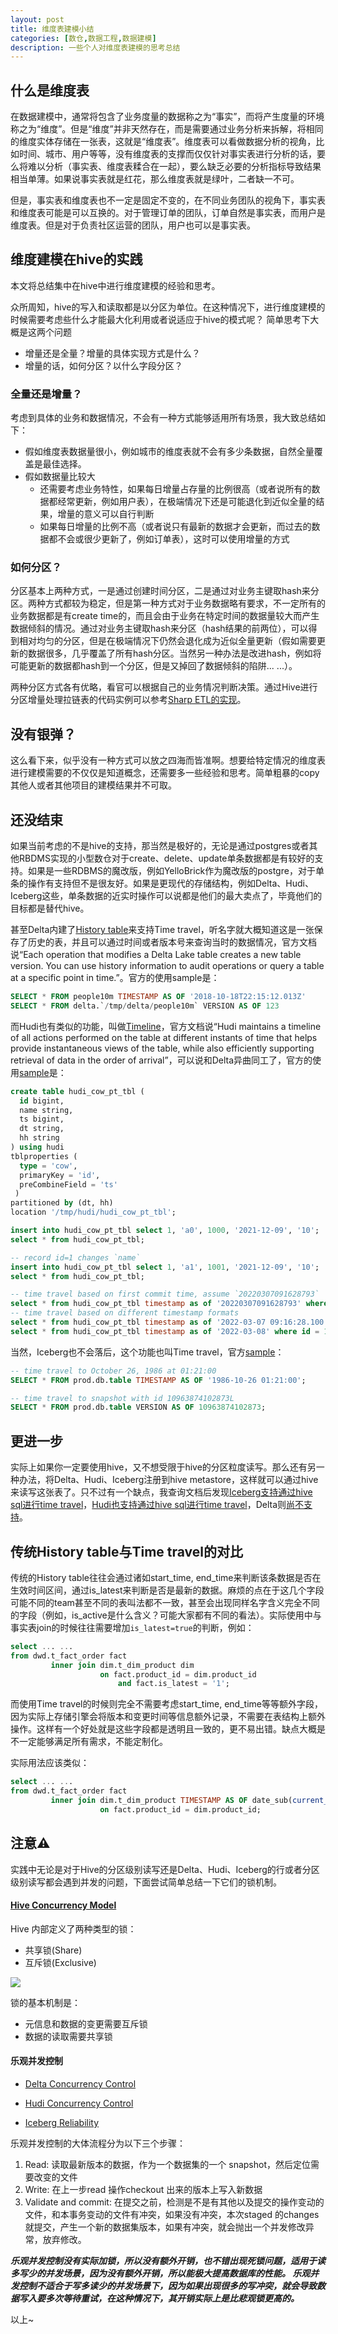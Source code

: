 ```yaml
---
layout: post
title: 维度表建模小结
categories: [数仓,数据工程,数据建模]
description: 一些个人对维度表建模的思考总结
---
```



## 什么是维度表

在数据建模中，通常将包含了业务度量的数据称之为“事实”，而将产生度量的环境称之为“维度”。但是“维度”并非天然存在，而是需要通过业务分析来拆解，将相同的维度实体存储在一张表，这就是“维度表”。维度表可以看做数据分析的视角，比如时间、城市、用户等等，没有维度表的支撑而仅仅针对事实表进行分析的话，要么将难以分析（事实表、维度表糅合在一起），要么缺乏必要的分析指标导致结果相当单薄。如果说事实表就是红花，那么维度表就是绿叶，二者缺一不可。

但是，事实表和维度表也不一定是固定不变的，在不同业务团队的视角下，事实表和维度表可能是可以互换的。对于管理订单的团队，订单自然是事实表，而用户是维度表。但是对于负责社区运营的团队，用户也可以是事实表。

## 维度建模在hive的实践

本文将总结集中在hive中进行维度建模的经验和思考。

众所周知，hive的写入和读取都是以分区为单位。在这种情况下，进行维度建模的时候需要考虑些什么才能最大化利用或者说适应于hive的模式呢？
简单思考下大概是这两个问题

* 增量还是全量？增量的具体实现方式是什么？
* 增量的话，如何分区？以什么字段分区？

### 全量还是增量？

考虑到具体的业务和数据情况，不会有一种方式能够适用所有场景，我大致总结如下：

* 假如维度表数据量很小，例如城市的维度表就不会有多少条数据，自然全量覆盖是最佳选择。
* 假如数据量比较大
    * 还需要考虑业务特性，如果每日增量占存量的比例很高（或者说所有的数据都经常更新，例如用户表），在极端情况下还是可能退化到近似全量的结果，增量的意义可以自行判断
    * 如果每日增量的比例不高（或者说只有最新的数据才会更新，而过去的数据都不会或很少更新了，例如订单表），这时可以使用增量的方式

### 如何分区？

分区基本上两种方式，一是通过创建时间分区，二是通过对业务主键取hash来分区。两种方式都较为稳定，但是第一种方式对于业务数据略有要求，不一定所有的业务数据都是有create time的，而且会由于业务在特定时间的数据量较大而产生数据倾斜的情况。通过对业务主键取hash来分区（hash结果的前两位），可以得到相对均匀的分区，但是在极端情况下仍然会退化成为近似全量更新（假如需要更新的数据很多，几乎覆盖了所有hash分区。当然另一种办法是改进hash，例如将可能更新的数据都hash到一个分区，但是又掉回了数据倾斜的陷阱... ...）。

两种分区方式各有优略，看官可以根据自己的业务情况判断决策。通过Hive进行分区增量处理拉链表的代码实例可以参考[Sharp ETL的实现](https://github.com/SharpData/SharpETL/blob/main/spark/src/main/scala/com/github/sharpdata/sharpetl/spark/transformation/SCDTransformer.scala)。

## 没有银弹？

这么看下来，似乎没有一种方式可以放之四海而皆准啊。想要给特定情况的维度表进行建模需要的不仅仅是知道概念，还需要多一些经验和思考。简单粗暴的copy其他人或者其他项目的建模结果并不可取。

## 还没结束

如果当前考虑的不是hive的支持，那当然是极好的，无论是通过postgres或者其他RBDMS实现的小型数仓对于create、delete、update单条数据都是有较好的支持。如果是一些RDBMS的魔改版，例如YelloBrick作为魔改版的postgre，对于单条的操作有支持但不是很友好。如果是更现代的存储结构，例如Delta、Hudi、Iceberg这些，单条数据的近实时操作可以说都是他们的最大卖点了，毕竟他们的目标都是替代hive。

甚至Delta内建了[History table](https://docs.databricks.com/delta/history.html)来支持Time travel，听名字就大概知道这是一张保存了历史的表，并且可以通过时间或者版本号来查询当时的数据情况，官方文档说“Each operation that modifies a Delta Lake table creates a new table version. You can use history information to audit operations or query a table at a specific point in time.”。官方的使用sample是：

```sql
SELECT * FROM people10m TIMESTAMP AS OF '2018-10-18T22:15:12.013Z'
SELECT * FROM delta.`/tmp/delta/people10m` VERSION AS OF 123
```

而Hudi也有类似的功能，叫做[Timeline](https://hudi.apache.org/docs/timeline)，官方文档说“Hudi maintains a timeline of all actions performed on the table at different instants of time that helps provide instantaneous views of the table, while also efficiently supporting retrieval of data in the order of arrival”，可以说和Delta异曲同工了，官方的使用[sample](https://hudi.apache.org/docs/next/quick-start-guide/#time-travel-query)是：

```sql
create table hudi_cow_pt_tbl (
  id bigint,
  name string,
  ts bigint,
  dt string,
  hh string
) using hudi
tblproperties (
  type = 'cow',
  primaryKey = 'id',
  preCombineField = 'ts'
 )
partitioned by (dt, hh)
location '/tmp/hudi/hudi_cow_pt_tbl';

insert into hudi_cow_pt_tbl select 1, 'a0', 1000, '2021-12-09', '10';
select * from hudi_cow_pt_tbl;

-- record id=1 changes `name`
insert into hudi_cow_pt_tbl select 1, 'a1', 1001, '2021-12-09', '10';
select * from hudi_cow_pt_tbl;

-- time travel based on first commit time, assume `20220307091628793`
select * from hudi_cow_pt_tbl timestamp as of '20220307091628793' where id = 1;
-- time travel based on different timestamp formats
select * from hudi_cow_pt_tbl timestamp as of '2022-03-07 09:16:28.100' where id = 1;
select * from hudi_cow_pt_tbl timestamp as of '2022-03-08' where id = 1;
```

当然，Iceberg也不会落后，这个功能也叫Time travel，官方[sample](https://iceberg.apache.org/docs/latest/spark-queries/#time-travel)：


```sql
-- time travel to October 26, 1986 at 01:21:00
SELECT * FROM prod.db.table TIMESTAMP AS OF '1986-10-26 01:21:00';

-- time travel to snapshot with id 10963874102873L
SELECT * FROM prod.db.table VERSION AS OF 10963874102873;
```

## 更进一步

实际上如果你一定要使用hive，又不想受限于hive的分区粒度读写。那么还有另一种办法，将Delta、Hudi、Iceberg注册到hive metastore，这样就可以通过hive来读写这张表了。只不过有一个缺点，我查询文档后发现[Iceberg支持通过hive sql进行time travel](https://iceberg.apache.org/docs/latest/hive/#timetravel)，[Hudi也支持通过hive sql进行time travel](https://github.com/apache/hudi/issues/4433)，Delta则[尚不支持](https://github.com/delta-io/connectors/issues/202)。

## 传统History table与Time travel的对比

传统的History table往往会通过诸如start_time, end_time来判断该条数据是否在生效时间区间，通过is_latest来判断是否是最新的数据。麻烦的点在于这几个字段可能不同的team甚至不同的表叫法都不一致，甚至会出现同样名字含义完全不同的字段（例如，is_active是什么含义？可能大家都有不同的看法）。实际使用中与事实表join的时候往往需要增加`is_latest=true`的判断，例如：

```sql
select ... ...
from dwd.t_fact_order fact
         inner join dim.t_dim_product dim
                    on fact.product_id = dim.product_id
                        and fact.is_latest = '1';
```

而使用Time travel的时候则完全不需要考虑start_time, end_time等等额外字段，因为实际上存储引擎会将版本和变更时间等信息额外记录，不需要在表结构上额外操作。这样有一个好处就是这些字段都是透明且一致的，更不易出错。缺点大概是不一定能够满足所有需求，不能定制化。

实际用法应该类似：

```sql
select ... ...
from dwd.t_fact_order fact
         inner join dim.t_dim_product TIMESTAMP AS OF date_sub(current_date(), 1) dim
                    on fact.product_id = dim.product_id;
```

## 注意⚠️

实践中无论是对于Hive的分区级别读写还是Delta、Hudi、Iceberg的行或者分区级别读写都会遇到并发的问题，下面尝试简单总结一下它们的锁机制。

#### [Hive Concurrency Model](https://cwiki.apache.org/confluence/display/Hive/Locking)

Hive 内部定义了两种类型的锁：

* 共享锁(Share)
* 互斥锁(Exclusive)

![](https://pic4.zhimg.com/v2-25697911d611ae9df271b1a472c0f547_r.jpg)

锁的基本机制是：

* 元信息和数据的变更需要互斥锁
* 数据的读取需要共享锁

#### 乐观并发控制

* [Delta Concurrency Control](https://docs.delta.io/latest/concurrency-control.html)

* [Hudi Concurrency Control](https://hudi.apache.org/docs/concurrency_control/)

* [Iceberg Reliability](https://iceberg.apache.org/docs/latest/reliability/#concurrent-write-operations)

乐观并发控制的大体流程分为以下三个步骤：
1. Read: 读取最新版本的数据，作为一个数据集的一个 snapshot，然后定位需要改变的文件
2. Write: 在上一步read 操作checkout 出来的版本上写入新数据
3. Validate and commit: 在提交之前，检测是不是有其他以及提交的操作变动的文件，和本事务变动的文件有冲突，如果没有冲突，本次staged 的changes 就提交，产生一个新的数据集版本，如果有冲突，就会抛出一个并发修改异常，放弃修改。


***乐观并发控制没有实际加锁，所以没有额外开销，也不错出现死锁问题，适用于读多写少的并发场景，因为没有额外开销，所以能极大提高数据库的性能。
乐观并发控制不适合于写多读少的并发场景下，因为如果出现很多的写冲突，就会导致数据写入要多次等待重试，在这种情况下，其开销实际上是比悲观锁更高的。***


以上~